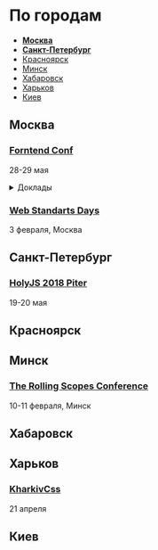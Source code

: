 # По городам

- **[Москва](#Москва)**
- **[Санкт-Петербург](#Санкт-Петербург)**
- [Красноярск](#Красноярск)
- [Минск](#Минск)
- [Хабаровск](#Хабаровск)
- [Харьков](#Харьков)
- [Киев](#Киев)

## Москва

### [Forntend Conf](http://frontendconf.ru/2018/)

28-29 мая

<details>
  <summary>Доклады</summary>

  - Автоматизация фронтенда
  - Тестирование фронтенда
  - Быстродействие интерфейса и сети
  - Оффлайн и кэширование
  - Шаблонизаторы и препроцессоры
  - адаптивная вёрстка
  - Одностраничные приложения 
  - Новые браузерные API
  - JavaScript-фреймворки

</details>

### [Web Standarts Days](https://wsd.events/2018/02/03/)

3 февраля, Москва

<!--
 -->
## Санкт-Петербург

### [HolyJS 2018 Piter](https://holyjs-piter.ru/)

19-20 мая

## Красноярск

<!--
 -->
## Минск

<!--
 -->

### [The Rolling Scopes Conference](https://2018.conf.rollingscopes.com/)

10-11 февраля, Минск

<!--
 -->

 ## Хабаровск

<!--
 -->

## Харьков

### [KharkivCss](http://kharkivcss.org/)

21 апреля

## Киев

<!--
-->